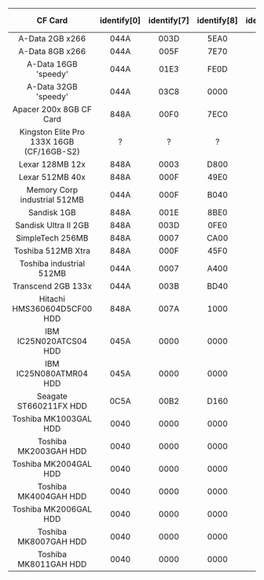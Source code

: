 

|                   CF Card                 | identify[0] | identify[7] | identify[8] | identify[82] | identify[83] | pwrmgt fails | soft rst fails |
|:-----------------------------------------:|:-----------:|:-----------:|:-----------:|:------------:|:------------:|:------------:|:--------------:|
| A-Data 2GB x266                           | 044A        | 003D        | 5EA0        | 7008         | 400C         | ?            | ?              |
| A-Data 8GB x266                           | 044A        | 005F        | 7E70        | 7008         | 400C         | Yes          | Yes            |
| A-Data 16GB 'speedy'                      | 044A        | 01E3        | FE0D        | 0000         | 0000         | ?            | ?              |
| A-Data 32GB 'speedy'                      | 044A        | 03C8        | 0000        | 0001         | 0000         | ?            | ?              |
| Apacer 200x 8GB CF Card                   | 848A        | 00F0        | 7EC0        | 0001         | 0000         | ?            | ?              |
| Kingston Elite Pro 133X 16GB (CF/16GB-S2) | ?           | ?           | ?           | ?            | ?            | unsupported  | unsupported    |
| Lexar 128MB 12x                           | 848A        | 0003        | D800        | 0000         | 0000         | ?            | ?              |
| Lexar 512MB 40x                           | 848A        | 000F        | 49E0        | 0000         | 0000         | ?            | ?              |
| Memory Corp industrial 512MB              | 044A        | 000F        | B040        | 0000         | 0000         | ?            | ?              |
| Sandisk 1GB                               | 848A        | 001E        | 8BE0        | 0000         | 4004         | ?            | ?              |
| Sandisk Ultra II 2GB                      | 848A        | 003D        | 0FE0        | 0000         | 4004         | ?            | ?              |
| SimpleTech 256MB                          | 848A        | 0007        | CA00        | 0000         | 0000         | ?            | ?              |
| Toshiba 512MB Xtra                        | 848A        | 000F        | 45F0        | 0000         | 0000         | ?            | ?              |
| Toshiba industrial 512MB                  | 044A        | 0007        | A400        | 0000         | 0000         | ?            | ?              |
| Transcend 2GB 133x                        | 044A        | 003B        | BD40        | 7009         | 400C         | ?            | ?              |
| Hitachi HMS360604D5CF00 HDD               | 848A        | 007A        | 1000        | 7069         | 500C         | ?            | No             |
| IBM IC25N020ATCS04 HDD                    | 045A        | 0000        | 0000        | 746B         | 49A8         | ?            | No             |
| IBM IC25N080ATMR04 HDD                    | 045A        | 0000        | 0000        | 746B         | 7FE8         | ?            | No             |
| Seagate ST660211FX HDD                    | 0C5A        | 00B2        | D160        | 7069         | 500D         | ?            | No             |
| Toshiba MK1003GAL HDD                     | 0040        | 0000        | 0000        | 7C6B         | 5908         | ?            | No             |
| Toshiba MK2003GAH HDD                     | 0040        | 0000        | 0000        | 7C6B         | 5908         | ?            | No             |
| Toshiba MK2004GAL HDD                     | 0040        | 0000        | 0000        | 7C6B         | 5908         | ?            | No             |
| Toshiba MK4004GAH HDD                     | 0040        | 0000        | 0000        | 7C6B         | 5908         | ?            | No             |
| Toshiba MK2006GAL HDD                     | 0040        | 0000        | 0000        | 746B         | 7D09         | ?            | No             |
| Toshiba MK8007GAH HDD                     | 0040        | 0000        | 0000        | 746B         | 7F09         | ?            | No             |
| Toshiba MK8011GAH HDD                     | 0040        | 0000        | 0000        | 306B         | 5000         | ?            | No             |
